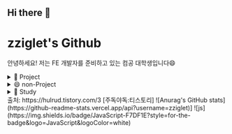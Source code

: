 ## Hi there 👋

<!--
**zziglet/zziglet** is a ✨ _special_ ✨ repository because its `README.md` (this file) appears on your GitHub profile.

Here are some ideas to get you started:

- 
- 🌱 I’m currently learning ...
- 👯 I’m looking to collaborate on ...
- 🤔 I’m looking for help with ...
- 💬 Ask me about ...
- 📫 How to reach me: ...
- 😄 Pronouns: ...
- ⚡ Fun fact: ...
-->
<h1>zziglet's Github</h1>
<p>안녕하세요! 저는 FE 개발자를 준비하고 있는 컴공 대학생입니다😄</p>
<details>
<summary>
  🔭 Project
</summary>
  <h1>2024.7 : 코멘토 직무부트캠프 참여</h1>
  <p>[IT 8가지 직무 기초 체험 ...] 부트캠프에 참여</p>
   <h1>2024.6 : 모바일프로그래밍 프로젝트</h1>
  <p>각종 포토부스의 위치/정보/리뷰작성과 사용자별 앨범, 북마크 저장 기능의 서비스 구현(Kotlin, Jetpack compose)</p>
  <h1>2023.6 : 웹프로그래밍 프로젝트</h1>
  <p>닌텐도 사의 커비를 주제로 벽돌깨기 게임 구현(HTML/CSS, jQuery)</p>
</details>
<details>
<summary>
  😄 non-Project
</summary>
   <h1>2024.2-2024.5 : 건국대학교 축제준비위원회</h1>
  <p>무대기획팀 가요제 팀장</p>
  <h1>2022.6 - 2023.6 : 소리나래 회장</h1>
  <p>건국대학교 중앙동아리인 소리나래의 회장으로 활동</p>
</details>
<details>
<summary>
  🤔 Study
</summary>
   <h1>React</h1>
  <p>FE 개발자가 되기 위해 React, Vue.js에 대해 현재 공부 중 -> 토이프로젝트 기획 중</p>
  <h1>AWS</h1>
  <p>AWS 클라우드와 컴퓨터 네트워크에 대해 공부 중</p>
  <h1>Algorithm</h1>
  <p>코딩테스트를 준비하기 위해 백준 문제를 풀며 알고리즘 공부 </p>
  <h1>TOEIC</h1>
  <p>졸업합시다!</p>
</details>
출처: https://hulrud.tistory.com/3 [주독야독:티스토리]
![Anurag's GitHub stats](https://github-readme-stats.vercel.app/api?username=zziglet)]
![js](https://img.shields.io/badge/JavaScript-F7DF1E?style=for-the-badge&logo=JavaScript&logoColor=white)
